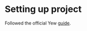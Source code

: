 # Setting up project

Followed the official Yew [guide](https://yew.rs/docs/en/getting-started/build-a-sample-app).
